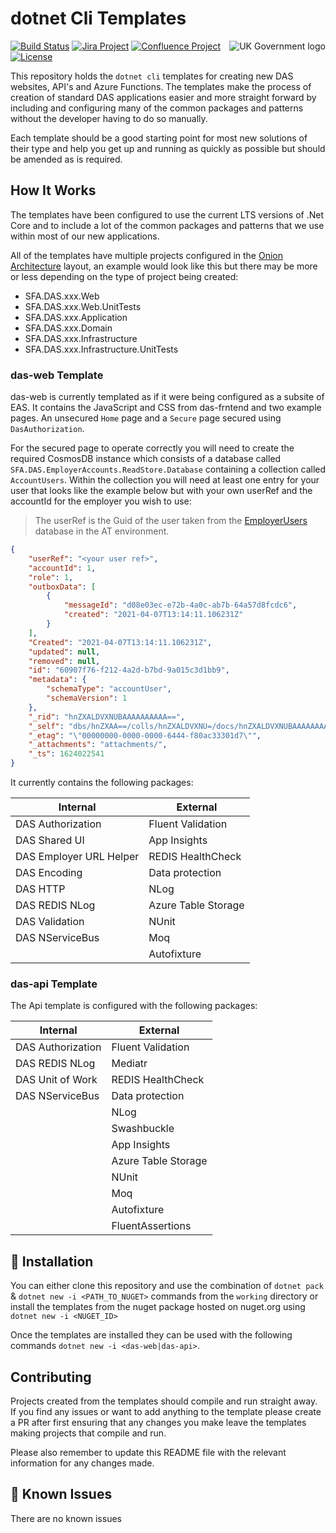 # dotnet Cli Templates

<img src="https://avatars.githubusercontent.com/u/9841374?s=200&v=4" align="right" alt="UK Government logo">

[![Build Status](https://dev.azure.com/sfa-gov-uk/Digital%20Apprenticeship%20Service/_apis/build/status/_projectname_?branchName=master)](https://dev.azure.com/sfa-gov-uk/Digital%20Apprenticeship%20Service/_build/latest?definitionId=_projectid_&branchName=master)
[![Jira Project](https://img.shields.io/badge/Jira-Project-blue)](https://skillsfundingagency.atlassian.net/secure/RapidBoard.jspa?rapidView=564&projectKey=_projectKey_)
[![Confluence Project](https://img.shields.io/badge/Confluence-Project-blue)](https://skillsfundingagency.atlassian.net/wiki/spaces/_pageurl_)
[![License](https://img.shields.io/badge/license-MIT-lightgrey.svg?longCache=true&style=flat-square)](https://en.wikipedia.org/wiki/MIT_License)

This repository holds the `dotnet cli` templates for creating new DAS websites, API's and Azure Functions. The templates make the process of creation of standard DAS applications easier and more straight forward by including and configuring many of the common packages and patterns without the developer having to do so manually.

Each template should be a good starting point for most new solutions of their type and help you get up and running as quickly as possible but should be amended as is required.

## How It Works

The templates have been configured to use the current LTS versions of .Net Core and to include a lot of the common packages and patterns that we use within most of our new applications.

All of the templates have multiple projects configured in the [Onion Architecture](https://skillsfundingagency.github.io/das-technical-guidance/development_standards/solution-structure#solution-architecture) layout, an example would look like this but there may be more or less depending on the type of project being created:

* SFA.DAS.xxx.Web
* SFA.DAS.xxx.Web.UnitTests
* SFA.DAS.xxx.Application
* SFA.DAS.xxx.Domain
* SFA.DAS.xxx.Infrastructure
* SFA.DAS.xxx.Infrastructure.UnitTests

### das-web Template

das-web is currently templated as if it were being configured as a subsite of EAS. It contains the JavaScript and CSS from das-frntend and two example pages. An unsecured `Home` page and a `Secure` page secured using `DasAuthorization`.

For the secured page to operate correctly you will need to create the required CosmosDB instance which consists of a database called `SFA.DAS.EmployerAccounts.ReadStore.Database`  containing a collection called `AccountUsers`. Within the collection you will need at least one entry for your user that looks like the example below but with your own userRef and the accountId for the employer you wish to use:

> The userRef is the Guid of the user taken from the [EmployerUsers](https://github.com/SkillsFundingAgency/das-employerusers) database in the AT environment.

```json
{
    "userRef": "<your user ref>",
    "accountId": 1,
    "role": 1,
    "outboxData": [
        {
            "messageId": "d08e03ec-e72b-4a0c-ab7b-64a57d8fcdc6",
            "created": "2021-04-07T13:14:11.106231Z"
        }
    ],
    "Created": "2021-04-07T13:14:11.106231Z",
    "updated": null,
    "removed": null,
    "id": "60907f76-f212-4a2d-b7bd-9a015c3d1bb9",
    "metadata": {
        "schemaType": "accountUser",
        "schemaVersion": 1
    },
    "_rid": "hnZXALDVXNUBAAAAAAAAAA==",
    "_self": "dbs/hnZXAA==/colls/hnZXALDVXNU=/docs/hnZXALDVXNUBAAAAAAAAAA==/",
    "_etag": "\"00000000-0000-0000-6444-f80ac33301d7\"",
    "_attachments": "attachments/",
    "_ts": 1624022541
}
```

It currently contains the following packages:

|Internal |External  |
--- | --- 
|DAS Authorization|Fluent Validation|
|DAS Shared UI|App Insights|
|DAS Employer URL Helper|REDIS HealthCheck|
|DAS Encoding|Data protection|
|DAS HTTP|NLog|
|DAS REDIS NLog|Azure Table Storage|
|DAS Validation|NUnit|
|DAS NServiceBus|Moq|
||Autofixture|

### das-api Template

The Api template is configured with the following packages:

|Internal |External  |
--- | --- 
|DAS Authorization|Fluent Validation|
|DAS REDIS NLog|Mediatr|
|DAS Unit of Work|REDIS HealthCheck|
|DAS NServiceBus|Data protection|
||NLog|
||Swashbuckle|
||App Insights|
||Azure Table Storage|
||NUnit|
||Moq|
||Autofixture|
||FluentAssertions|

## 🚀 Installation

You can either clone this repository and use the combination of `dotnet pack` & `dotnet new -i <PATH_TO_NUGET>` commands from the `working` directory or 
install the templates from the nuget package hosted on nuget.org using `dotnet new -i <NUGET_ID>`

Once the templates are installed they can be used with the following commands `dotnet new -i <das-web|das-api>`.

## Contributing

Projects created from the templates should compile and run straight away. If you find any issues or want to add anything to the template please create a PR after first ensuring that any changes you make leave the templates making projects that compile and run.

Please also remember to update this README file with the relevant information for any changes made.

## 🐛 Known Issues

There are no known issues